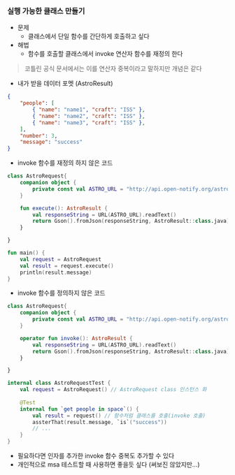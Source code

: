 ### 실행 가능한 클래스 만들기

- 문제 
    - 클래스에서 단일 함수를 간단하게 호출하고 싶다
- 해법
    - 함수를 호출할 클래스에서 invoke 연산자 함수를 재정의 한다

> 코틀린 공식 문서에서는 이를 연산자 중복이라고 말하지만 개념은 같다


- 내가 받을 데이터 포멧 (AstroResult)
```json
{
    "people": [
        { "name": "name1", "craft": "ISS" },
        { "name": "name2", "craft": "ISS" },
        { "name": "name3", "craft": "ISS" },
    ],
    "number": 3,
    "message": "success"
}
```

- invoke 함수를 재정의 하지 않은 코드
```kotlin
class AstroRequest{
    companion object {
        private const val ASTRO_URL = "http://api.open-notify.org/astros.json"
    }

    fun execute(): AstroResult {
        val responseString = URL(ASTRO_URL).readText()
        return Gson().fromJson(responseString, AstroResult::class.java)
    }

}

fun main() {
    val request = AstroRequest
    val result = request.execute()
    println(result.message)
}
```

- invoke 함수를 정의하지 않은 코드
```kotlin
class AstroRequest{
    companion object {
        private const val ASTRO_URL = "http://api.open-notify.org/astros.json"
    }

    operator fun invoke(): AstroResult {
        val responseString = URL(ASTRO_URL).readText()
        return Gson().fromJson(responseString, AstroResult::class.java)
    }

}

internal class AstroRequestTest {
    val request = AstroRequest() // AstroRequest class 인스턴스 화
    
    @Test
    internal fun `get people in space`() {
        val result = request() // 함수처럼 클래스를 호출(invoke 호출)
        assterThat(result.message, `is`("success"))
        // ...
    }
}
```

- 필요하다면 인자를 추가한 invoke 함수 중복도 추가할 수 있다
- 개인적으로 msa 테스트할 때 사용하면 좋을듯 싶다 (써보진 않았지만...)
